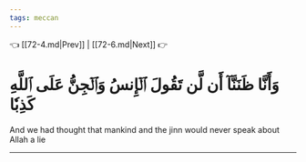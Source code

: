 ```yaml
---
tags: meccan
---
```


👈 [[72-4.md|Prev]] | [[72-6.md|Next]] 👉

# وَأَنَّا ظَنَنَّآ أَن لَّن تَقُولَ ٱلۡإِنسُ وَٱلۡجِنُّ عَلَى ٱللَّهِ كَذِبٗا

And we had thought that mankind and the jinn would never speak about Allah a lie

---

